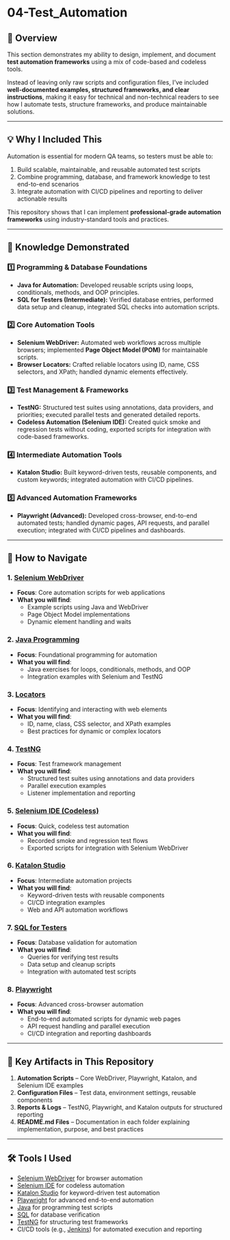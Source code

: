 # 04-Test_Automation

## 📌 Overview  
This section demonstrates my ability to design, implement, and document **test automation frameworks** using a mix of code-based and codeless tools.  

Instead of leaving only raw scripts and configuration files, I’ve included **well-documented examples, structured frameworks, and clear instructions**, making it easy for technical and non-technical readers to see how I automate tests, structure frameworks, and produce maintainable solutions.  

---

## 💡 Why I Included This  
Automation is essential for modern QA teams, so testers must be able to:  
1. Build scalable, maintainable, and reusable automated test scripts  
2. Combine programming, database, and framework knowledge to test end-to-end scenarios  
3. Integrate automation with CI/CD pipelines and reporting to deliver actionable results  

This repository shows that I can implement **professional-grade automation frameworks** using industry-standard tools and practices.  

---

## 🎯 Knowledge Demonstrated  

### 1️⃣ Programming & Database Foundations
- **Java for Automation:** Developed reusable scripts using loops, conditionals, methods, and OOP principles.  
- **SQL for Testers (Intermediate):** Verified database entries, performed data setup and cleanup, integrated SQL checks into automation scripts.  

### 2️⃣ Core Automation Tools
- **Selenium WebDriver:** Automated web workflows across multiple browsers; implemented **Page Object Model (POM)** for maintainable scripts.  
- **Browser Locators:** Crafted reliable locators using ID, name, CSS selectors, and XPath; handled dynamic elements effectively.  

### 3️⃣ Test Management & Frameworks
- **TestNG:** Structured test suites using annotations, data providers, and priorities; executed parallel tests and generated detailed reports.  
- **Codeless Automation (Selenium IDE):** Created quick smoke and regression tests without coding, exported scripts for integration with code-based frameworks.  

### 4️⃣ Intermediate Automation Tools
- **Katalon Studio:** Built keyword-driven tests, reusable components, and custom keywords; integrated automation with CI/CD pipelines.  

### 5️⃣ Advanced Automation Frameworks
- **Playwright (Advanced):** Developed cross-browser, end-to-end automated tests; handled dynamic pages, API requests, and parallel execution; integrated with CI/CD pipelines and dashboards.  

---

## 📌 How to Navigate  

### 1. [Selenium WebDriver](./01-Selenium_WebDriver)  
- **Focus**: Core automation scripts for web applications  
- **What you will find**:  
  - Example scripts using Java and WebDriver  
  - Page Object Model implementations  
  - Dynamic element handling and waits  

### 2. [Java Programming](./02-Java_Programming)  
- **Focus**: Foundational programming for automation  
- **What you will find**:  
  - Java exercises for loops, conditionals, methods, and OOP  
  - Integration examples with Selenium and TestNG  

### 3. [Locators](./03-Locators)  
- **Focus**: Identifying and interacting with web elements  
- **What you will find**:  
  - ID, name, class, CSS selector, and XPath examples  
  - Best practices for dynamic or complex locators  

### 4. [TestNG](./04-TestNG)  
- **Focus**: Test framework management  
- **What you will find**:  
  - Structured test suites using annotations and data providers  
  - Parallel execution examples  
  - Listener implementation and reporting  

### 5. [Selenium IDE (Codeless)](./05-Selenium_IDE)  
- **Focus**: Quick, codeless test automation  
- **What you will find**:  
  - Recorded smoke and regression test flows  
  - Exported scripts for integration with Selenium WebDriver  

### 6. [Katalon Studio](./06-Katalon_Studio)  
- **Focus**: Intermediate automation projects  
- **What you will find**:  
  - Keyword-driven tests with reusable components  
  - CI/CD integration examples  
  - Web and API automation workflows  

### 7. [SQL for Testers](./07-SQL_For_Testers)  
- **Focus**: Database validation for automation  
- **What you will find**:  
  - Queries for verifying test results  
  - Data setup and cleanup scripts  
  - Integration with automated test scripts  

### 8. [Playwright](./08-Playwright)  
- **Focus**: Advanced cross-browser automation  
- **What you will find**:  
  - End-to-end automated scripts for dynamic web pages  
  - API request handling and parallel execution  
  - CI/CD integration and reporting dashboards  

---

## 📂 Key Artifacts in This Repository  

1. **Automation Scripts** – Core WebDriver, Playwright, Katalon, and Selenium IDE examples  
2. **Configuration Files** – Test data, environment settings, reusable components  
3. **Reports & Logs** – TestNG, Playwright, and Katalon outputs for structured reporting  
4. **README.md Files** – Documentation in each folder explaining implementation, purpose, and best practices  

---

## 🛠 Tools I Used  
- [Selenium WebDriver](https://www.selenium.dev/) for browser automation  
- [Selenium IDE](https://www.selenium.dev/selenium-ide/) for codeless automation  
- [Katalon Studio](https://www.katalon.com/) for keyword-driven test automation  
- [Playwright](https://playwright.dev/) for advanced end-to-end automation  
- [Java](https://www.java.com/) for programming test scripts  
- [SQL](https://www.w3schools.com/sql/) for database verification  
- [TestNG](https://testng.org/) for structuring test frameworks  
- CI/CD tools (e.g., [Jenkins](https://www.jenkins.io/)) for automated execution and reporting
